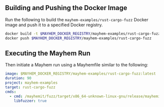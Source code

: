 ## Building and Pushing the Docker Image

Run the following to build the `mayhem-examples/rust-cargo-fuzz` Docker image and push it to a specified Docker registry.

```sh
docker build -t $MAYHEM_DOCKER_REGISTRY/mayhem-examples/rust-cargo-fuzz .
docker push $MAYHEM_DOCKER_REGISTRY/mayhem-examples/rust-cargo-fuzz
```

## Executing the Mayhem Run

Then initiate a Mayhem run using a Mayhemfile similar to the following:

```yaml
image: $MAYHEM_DOCKER_REGISTRY/mayhem-examples/rust-cargo-fuzz:latest
duration: 90
project: mayhem-examples
target: rust-cargo-fuzz
cmds:
  - cmd: /mayhemit/fuzz/target/x86_64-unknown-linux-gnu/release/mayhemit
    libfuzzer: true
```

